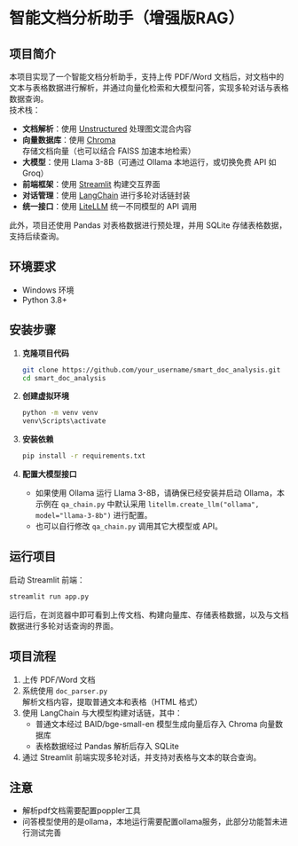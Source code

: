 # 智能文档分析助手（增强版RAG）

## 项目简介
本项目实现了一个智能文档分析助手，支持上传 PDF/Word 文档后，对文档中的文本与表格数据进行解析，并通过向量化检索和大模型问答，实现多轮对话与表格数据查询。  
技术栈：
- **文档解析**：使用 [Unstructured](https://github.com/Unstructured-IO/unstructured) 处理图文混合内容
- **向量数据库**：使用 [Chroma](https://github.com/chroma-core/chroma) 存储文档向量（也可以结合 FAISS 加速本地检索）
- **大模型**：使用 Llama 3-8B（可通过 Ollama 本地运行，或切换免费 API 如 Groq）
- **前端框架**：使用 [Streamlit](https://streamlit.io/) 构建交互界面
- **对话管理**：使用 [LangChain](https://github.com/hwchase17/langchain) 进行多轮对话链封装
- **统一接口**：使用 [LiteLLM](https://github.com/...) 统一不同模型的 API 调用

此外，项目还使用 Pandas 对表格数据进行预处理，并用 SQLite 存储表格数据，支持后续查询。

## 环境要求
- Windows 环境
- Python 3.8+

## 安装步骤

1. **克隆项目代码**

   ```bash
   git clone https://github.com/your_username/smart_doc_analysis.git
   cd smart_doc_analysis
   ```

2. **创建虚拟环境**

   ```bash
   python -m venv venv
   venv\Scripts\activate
   ```

3. **安装依赖**

   ```bash
   pip install -r requirements.txt
   ```

4. **配置大模型接口**  
   - 如果使用 Ollama 运行 Llama 3-8B，请确保已经安装并启动 Ollama，本示例在 `qa_chain.py` 中默认采用 `litellm.create_llm("ollama", model="llama-3-8b")` 进行配置。  
   - 也可以自行修改 `qa_chain.py` 调用其它大模型或 API。

## 运行项目

启动 Streamlit 前端：

```bash
streamlit run app.py
```

运行后，在浏览器中即可看到上传文档、构建向量库、存储表格数据，以及与文档数据进行多轮对话查询的界面。

## 项目流程
1. 上传 PDF/Word 文档  
2. 系统使用 `doc_parser.py` 解析文档内容，提取普通文本和表格（HTML 格式）  
3. 使用 LangChain 与大模型构建对话链，其中：
   - 普通文本经过 BAID/bge-small-en 模型生成向量后存入 Chroma 向量数据库
   - 表格数据经过 Pandas 解析后存入 SQLite
4. 通过 Streamlit 前端实现多轮对话，并支持对表格与文本的联合查询。

## 注意
- 解析pdf文档需要配置poppler工具
- 问答模型使用的是ollama，本地运行需要配置ollama服务，此部分功能暂未进行测试完善
